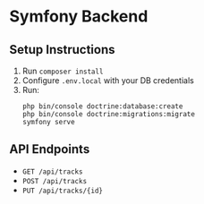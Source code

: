 # Symfony Backend

## Setup Instructions

1. Run `composer install`
2. Configure `.env.local` with your DB credentials
3. Run:
   ```
   php bin/console doctrine:database:create
   php bin/console doctrine:migrations:migrate
   symfony serve
   ```

## API Endpoints

- `GET /api/tracks`
- `POST /api/tracks`
- `PUT /api/tracks/{id}`
